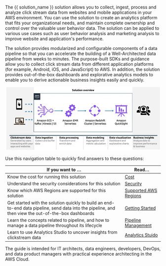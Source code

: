 The {{ solution_name }} solution allows you to collect, ingest, process and analyze click stream data from websites and mobile applications in your AWS environment. You can use the solution to create an analytics platform that fits your organizational needs, and maintain complete ownership and control over the valuable user behavior data. The solution can be applied to various use cases such as user behavior analysis and marketing analysis to improve website and application's performance.

The solution provides modularized and configurable components of a data pipeline so that you can accelerate the building of a Well-Architected data pipeline from weeks to minutes. The purpose-built SDKs and guidance allow you to collect click stream data from different application platforms (for example, Android, iOS, and JavaScript) to AWS. In addition, the solution provides out-of-the-box dashboards and explorative analytics models to enable you to derive actionable business insights easily and quickly.


[![soln-overview]][soln-overview]     

Use this navigation table to quickly find answers to these questions:

| If you want to … | Read… |
|----------|--------|
| Know the cost for running this solution | [Cost](../plan-deployment/cost.md) |
| Understand the security considerations for this solution | [Security](../plan-deployment/security.md) |
| Know which AWS Regions are supported for this solution | [Supported AWS Regions](../plan-deployment/regions.md) |
| Get started with the solution quickly to build an end-to-end data pipeline, send data into the pipeline, and then view the out-of-the-box dashboards | [Getting Started](../getting-started/index.md) |
| Learn the concepts related to pipeline, and how to manage a data pipeline throughout its lifecycle | [Pipeline Management](../pipeline-mgmt/index.md) |
| Learn to use Analytics Studio to uncover insights from clickstream data | [Analytics Stuido](../analytics/index.md) |


The guide is intended for IT architects, data engineers, developers, DevOps, and data product managers with practical experience architecting in the AWS Cloud.

[cloudformation]: https://aws.amazon.com/en/cloudformation/

[soln-overview]: ../images/solution-overview.webp